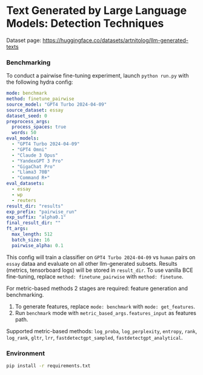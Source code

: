 # Text Generated by Large Language Models: Detection Techniques

Dataset page: https://huggingface.co/datasets/artnitolog/llm-generated-texts

### Benchmarking

To conduct a pairwise fine-tuning experiment, launch `python run.py` with the following hydra config:

```yaml
mode: benchmark
method: finetune_pairwise
source_model: "GPT4 Turbo 2024-04-09"
source_dataset: essay
dataset_seed: 0
preprocess_args:
  process_spaces: true
  words: 50
eval_models:
  - "GPT4 Turbo 2024-04-09"
  - "GPT4 Omni"
  - "Claude 3 Opus"
  - "YandexGPT 3 Pro"
  - "GigaChat Pro"
  - "Llama3 70B"
  - "Command R+"
eval_datasets:
  - essay
  - wp
  - reuters
result_dir: "results"
exp_prefix: "pairwise_run"
exp_suffix: "alpha0.1"
final_result_dir: ""
ft_args:
  max_length: 512
  batch_size: 16
  pairwise_alpha: 0.1
```

This config will train a classifier on `GPT4 Turbo 2024-04-09` vs `human` pairs on `essay` dataa and evaluate on all other llm-generated subsets. Results (metrics, tensorboard logs) will be stored in `result_dir`. To use vanilla BCE fine-tuning, replace `method: finetune_pairwise` with `method: finetune`.

For metric-based methods 2 stages are required: feature generation and benchmarking.

1. To generate features, replace `mode: benchmark` with `mode: get_features`.
2. Run `benchmark` mode with `metric_based_args.features_input` as features path.

Supported metric-based methods: `log_proba`, `log_perplexity`, `entropy`, `rank`, `log_rank`, `gltr`, `lrr`, `fastdetectgpt_sampled`, `fastdetectgpt_analytical`.

### Environment

```bash
pip install -r requirements.txt
```
